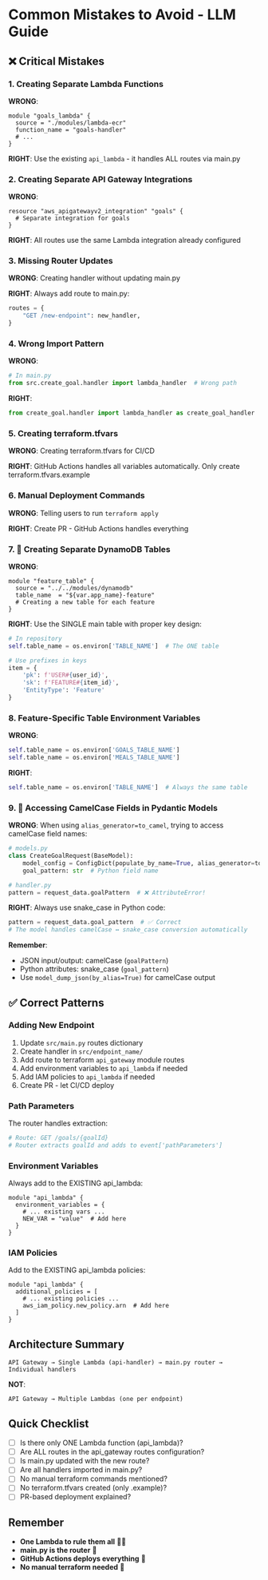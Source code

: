 # Common Mistakes to Avoid - LLM Guide

## ❌ Critical Mistakes

### 1. Creating Separate Lambda Functions
**WRONG**:
```hcl
module "goals_lambda" {
  source = "./modules/lambda-ecr"
  function_name = "goals-handler"
  # ...
}
```

**RIGHT**: Use the existing `api_lambda` - it handles ALL routes via main.py

### 2. Creating Separate API Gateway Integrations
**WRONG**:
```hcl
resource "aws_apigatewayv2_integration" "goals" {
  # Separate integration for goals
}
```

**RIGHT**: All routes use the same Lambda integration already configured

### 3. Missing Router Updates
**WRONG**: Creating handler without updating main.py

**RIGHT**: Always add route to main.py:
```python
routes = {
    "GET /new-endpoint": new_handler,
}
```

### 4. Wrong Import Pattern
**WRONG**:
```python
# In main.py
from src.create_goal.handler import lambda_handler  # Wrong path
```

**RIGHT**:
```python
from create_goal.handler import lambda_handler as create_goal_handler
```

### 5. Creating terraform.tfvars
**WRONG**: Creating terraform.tfvars for CI/CD

**RIGHT**: GitHub Actions handles all variables automatically. Only create terraform.tfvars.example

### 6. Manual Deployment Commands
**WRONG**: Telling users to run `terraform apply`

**RIGHT**: Create PR - GitHub Actions handles everything

### 7. 🔴 Creating Separate DynamoDB Tables
**WRONG**:
```hcl
module "feature_table" {
  source = "../../modules/dynamodb"
  table_name  = "${var.app_name}-feature"
  # Creating a new table for each feature
}
```

**RIGHT**: Use the SINGLE main table with proper key design:
```python
# In repository
self.table_name = os.environ['TABLE_NAME']  # The ONE table

# Use prefixes in keys
item = {
    'pk': f'USER#{user_id}',
    'sk': f'FEATURE#{item_id}',
    'EntityType': 'Feature'
}
```

### 8. Feature-Specific Table Environment Variables
**WRONG**:
```python
self.table_name = os.environ['GOALS_TABLE_NAME']
self.table_name = os.environ['MEALS_TABLE_NAME']
```

**RIGHT**:
```python
self.table_name = os.environ['TABLE_NAME']  # Always the same table
```

### 9. 🔴 Accessing CamelCase Fields in Pydantic Models
**WRONG**: When using `alias_generator=to_camel`, trying to access camelCase field names:
```python
# models.py
class CreateGoalRequest(BaseModel):
    model_config = ConfigDict(populate_by_name=True, alias_generator=to_camel)
    goal_pattern: str  # Python field name

# handler.py
pattern = request_data.goalPattern  # ❌ AttributeError!
```

**RIGHT**: Always use snake_case in Python code:
```python
pattern = request_data.goal_pattern  # ✅ Correct
# The model handles camelCase ↔ snake_case conversion automatically
```

**Remember**: 
- JSON input/output: camelCase (`goalPattern`)
- Python attributes: snake_case (`goal_pattern`)
- Use `model_dump_json(by_alias=True)` for camelCase output

## ✅ Correct Patterns

### Adding New Endpoint
1. Update `src/main.py` routes dictionary
2. Create handler in `src/endpoint_name/`
3. Add route to terraform `api_gateway` module routes
4. Add environment variables to `api_lambda` if needed
5. Add IAM policies to `api_lambda` if needed
6. Create PR - let CI/CD deploy

### Path Parameters
The router handles extraction:
```python
# Route: GET /goals/{goalId}
# Router extracts goalId and adds to event['pathParameters']
```

### Environment Variables
Always add to the EXISTING api_lambda:
```hcl
module "api_lambda" {
  environment_variables = {
    # ... existing vars ...
    NEW_VAR = "value"  # Add here
  }
}
```

### IAM Policies
Add to the EXISTING api_lambda policies:
```hcl
module "api_lambda" {
  additional_policies = [
    # ... existing policies ...
    aws_iam_policy.new_policy.arn  # Add here
  ]
}
```

## Architecture Summary

```
API Gateway → Single Lambda (api-handler) → main.py router → Individual handlers
```

**NOT**:
```
API Gateway → Multiple Lambdas (one per endpoint)
```

## Quick Checklist
- [ ] Is there only ONE Lambda function (api_lambda)?
- [ ] Are ALL routes in the api_gateway routes configuration?
- [ ] Is main.py updated with the new route?
- [ ] Are all handlers imported in main.py?
- [ ] No manual terraform commands mentioned?
- [ ] No terraform.tfvars created (only .example)?
- [ ] PR-based deployment explained?

## Remember
- **One Lambda to rule them all** 🧙‍♂️
- **main.py is the router** 🔀
- **GitHub Actions deploys everything** 🚀
- **No manual terraform needed** 🚫
